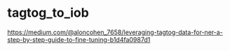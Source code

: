 # tagtog_to_iob
 
https://medium.com/@aloncohen_7658/leveraging-tagtog-data-for-ner-a-step-by-step-guide-to-fine-tuning-b1d4fa0987d1

